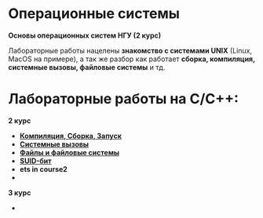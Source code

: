 # Операционные системы

**Основы операционных систем НГУ (2 курс)**

Лабораторные работы нацелены **знакомство с системами UNIX** (Linux, MacOS на примере), а так же разбор как работает **сборка, компиляция, системные вызовы, файловые системы** и тд.

# Лабораторные работы на C/C++:
**2 курс**
- **[Компиляция, Сборка, Запуск](https://github.com/01trisha/operating-systems/tree/main/course2/Lab1-CompileBuildRun)**
- **[Системные вызовы](https://github.com/01trisha/operating-systems/tree/main/course2/Lab2-SystemCall)**
- **[Файлы и файловые системы](https://github.com/01trisha/Operating-systems/tree/main/course2/Lab3-FileSystems)**
- **[SUID-бит](https://github.com/01trisha/operating-systems/tree/main/course2/Lab8-Suid)**
- **ets in course2**
- 

**3 курс**

- 
